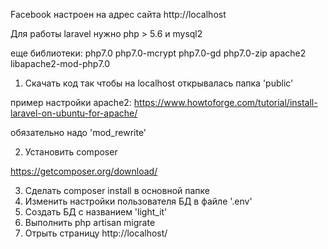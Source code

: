 Facebook настроен на адрес сайта http://localhost 

Для работы laravel нужно php > 5.6 и mysql2

еще библиотеки: php7.0 php7.0-mcrypt php7.0-gd php7.0-zip apache2 libapache2-mod-php7.0

1. Скачать код так чтобы на localhost открывалась папка 'public'

пример настройки apache2: https://www.howtoforge.com/tutorial/install-laravel-on-ubuntu-for-apache/

обязательно надо 'mod_rewrite'

2. Установить composer

https://getcomposer.org/download/

3. Сделать composer install в основной папке
4. Изменить настройки пользователя БД в файле '.env'
5. Создать БД с названием 'light_it'
6. Выполнить php artisan migrate
7. Отрыть страницу http://localhost/